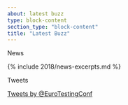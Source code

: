 ```yaml
---
about: latest buzz
type: block-content
section_type: "block-content"
title: "Latest Buzz"
---
```


<div id="blog-container" class="b-block-content__block" data-resource="https://europeantestingconference.blogspot.com/feeds/posts/default?alt=json">

  <p class="b-block-content__block-title">News</p>
  {% include 2018/news-excerpts.md %}

</div>


<div class="b-block-content__block">
  <p class="b-block-content__block-title">Tweets<p>
  <div id="tweets">
  <a class="twitter-timeline" href="https://twitter.com/EuroTestingConf" data-widget-id="624185830425366529">Tweets by @EuroTestingConf</a> 
  <script>!function(d,s,id){var js,fjs=d.getElementsByTagName(s)[0],p=/^http:/.test(d.location)?'http':'https';if(!d.getElementById(id)){js=d.createElement(s);js.id=id;js.src=p+"://platform.twitter.com/widgets.js";fjs.parentNode.insertBefore(js,fjs);}}(document,"script","twitter-wjs");</script>
</div>
